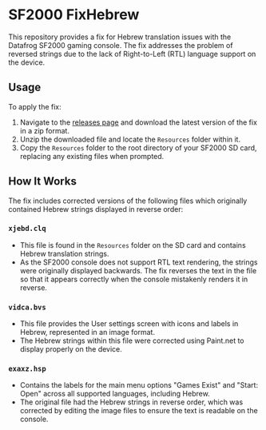 # SF2000 FixHebrew

This repository provides a fix for Hebrew translation issues with the Datafrog SF2000 gaming console. The fix addresses the problem of reversed strings due to the lack of Right-to-Left (RTL) language support on the device.
## Usage

To apply the fix: 
1. Navigate to the [releases page](https://github.com/amir16yp/sf2000-fixhebrew/releases/latest)  and download the latest version of the fix in a zip format. 
2. Unzip the downloaded file and locate the `Resources` folder within it. 
3. Copy the `Resources` folder to the root directory of your SF2000 SD card, replacing any existing files when prompted.
## How It Works

The fix includes corrected versions of the following files which originally contained Hebrew strings displayed in reverse order:
### `xjebd.clq` 
- This file is found in the `Resources` folder on the SD card and contains Hebrew translation strings.
- As the SF2000 console does not support RTL text rendering, the strings were originally displayed backwards. The fix reverses the text in the file so that it appears correctly when the console mistakenly renders it in reverse.
### `vidca.bvs`
- This file provides the User settings screen with icons and labels in Hebrew, represented in an image format.
- The Hebrew strings within this file were corrected using Paint.net to display properly on the device.
### `exaxz.hsp`
- Contains the labels for the main menu options "Games Exist" and "Start: Open" across all supported languages, including Hebrew.
- The original file had the Hebrew strings in reverse order, which was corrected by editing the image files to ensure the text is readable on the console.
